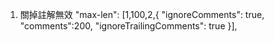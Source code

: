 1. 關掉註解無效
"max-len": [1,100,2,{
        "ignoreComments": true,
        "comments":200,
        "ignoreTrailingComments": true
      }],